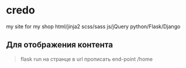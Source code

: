 # credo
my site for my shop  html/jinja2 scss/sass js/jQuery python/Flask/Django 


## Для отображения контента
> flask run
на странце в url прописать end-point /home
